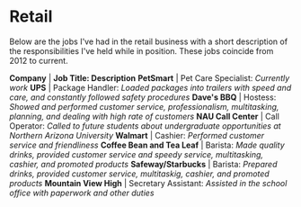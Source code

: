 # Retail

Below are the jobs I've had in the retail business with a short description of the responsibilities I've held while in position. These jobs coincide from 2012 to current.

**Company** | **Job Title: Description**
**PetSmart** | Pet Care Specialist: _Currently work_
**UPS** | Package Handler: _Loaded packages into trailers with speed and care, and constantly followed safety procedures_
**Dave's BBQ** | Hostess: _Showed and performed customer service, professionalism, multitasking, planning, and dealing with high rate of customers_
**NAU Call Center** | Call Operator: _Called to future students about undergraduate opportunities at Northern Arizona University_
**Walmart** | Cashier: _Performed customer service and friendliness_
**Coffee Bean and Tea Leaf** | Barista: _Made quality drinks, provided customer service and speedy service, multitasking, cashier, and promoted products_
**Safeway/Starbucks** | Barista: _Prepared drinks, provided customer service, multitaskig, cashier, and promoted products_
**Mountain View High** | Secretary Assistant: _Assisted in the school office with paperwork and other duties_
